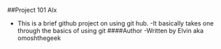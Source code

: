 ##Project 101 Alx
- This is a brief github project on using git hub.
-It basically takes one through the basics of using git
####Author
-Written by Elvin aka omoshthegeek